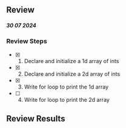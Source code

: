 ## Review

##### 30 07 2024

### Review Steps

- [x] 1. Declare and initialize a 1d array of ints
- [x] 2. Declare and initialize a 2d array of ints
- [x] 3. Write for loop to print the 1d array
- [ ] 4. Write for loop to print the 2d array

## Review Results
```bash
```
